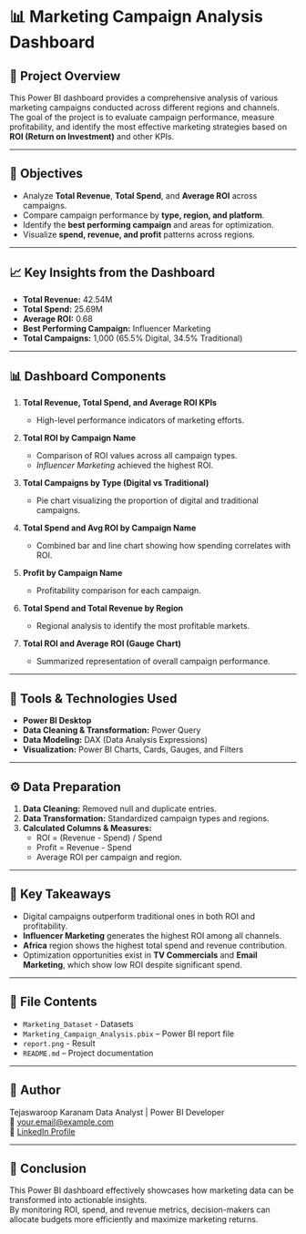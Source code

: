 # 📊 Marketing Campaign Analysis Dashboard

## 📁 Project Overview
This Power BI dashboard provides a comprehensive analysis of various marketing campaigns conducted across different regions and channels.  
The goal of the project is to evaluate campaign performance, measure profitability, and identify the most effective marketing strategies based on **ROI (Return on Investment)** and other KPIs.

---

## 🎯 Objectives
- Analyze **Total Revenue**, **Total Spend**, and **Average ROI** across campaigns.  
- Compare campaign performance by **type, region, and platform**.  
- Identify the **best performing campaign** and areas for optimization.  
- Visualize **spend, revenue, and profit** patterns across regions.  

---

## 📈 Key Insights from the Dashboard
- **Total Revenue:** 42.54M  
- **Total Spend:** 25.69M  
- **Average ROI:** 0.68  
- **Best Performing Campaign:** Influencer Marketing  
- **Total Campaigns:** 1,000 (65.5% Digital, 34.5% Traditional)  

---

## 📊 Dashboard Components
1. **Total Revenue, Total Spend, and Average ROI KPIs**  
   - High-level performance indicators of marketing efforts.

2. **Total ROI by Campaign Name**  
   - Comparison of ROI values across all campaign types.  
   - *Influencer Marketing* achieved the highest ROI.

3. **Total Campaigns by Type (Digital vs Traditional)**  
   - Pie chart visualizing the proportion of digital and traditional campaigns.

4. **Total Spend and Avg ROI by Campaign Name**  
   - Combined bar and line chart showing how spending correlates with ROI.

5. **Profit by Campaign Name**  
   - Profitability comparison for each campaign.

6. **Total Spend and Total Revenue by Region**  
   - Regional analysis to identify the most profitable markets.

7. **Total ROI and Average ROI (Gauge Chart)**  
   - Summarized representation of overall campaign performance.

---

## 🧠 Tools & Technologies Used
- **Power BI Desktop**
- **Data Cleaning & Transformation:** Power Query
- **Data Modeling:** DAX (Data Analysis Expressions)
- **Visualization:** Power BI Charts, Cards, Gauges, and Filters

---

## ⚙️ Data Preparation
1. **Data Cleaning:** Removed null and duplicate entries.  
2. **Data Transformation:** Standardized campaign types and regions.  
3. **Calculated Columns & Measures:**
   - ROI = (Revenue - Spend) / Spend  
   - Profit = Revenue - Spend  
   - Average ROI per campaign and region.  

---

## 📌 Key Takeaways
- Digital campaigns outperform traditional ones in both ROI and profitability.  
- **Influencer Marketing** generates the highest ROI among all channels.  
- **Africa** region shows the highest total spend and revenue contribution.  
- Optimization opportunities exist in **TV Commercials** and **Email Marketing**, which show low ROI despite significant spend.

---

## 📂 File Contents
- `Marketing_Dataset` - Datasets
- `Marketing_Campaign_Analysis.pbix` – Power BI report file
- `report.png` - Result
- `README.md` – Project documentation  

---

## 👤 Author
Tejaswaroop Karanam
Data Analyst | Power BI Developer  
📧 your.email@example.com  
💼 [LinkedIn Profile](www.linkedin.com/in/tejaswaroop4b179b283)

---

## 🏁 Conclusion
This Power BI dashboard effectively showcases how marketing data can be transformed into actionable insights.  
By monitoring ROI, spend, and revenue metrics, decision-makers can allocate budgets more efficiently and maximize marketing returns.
